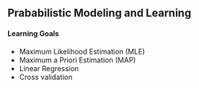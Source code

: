 ## Prababilistic Modeling and Learning

#### Learning Goals  
* Maximum Likelihood Estimation (MLE)  
* Maximum a Priori Estimation (MAP)  
* Linear Regression  
* Cross validation